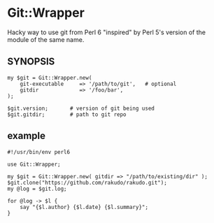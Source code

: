 Git::Wrapper
============

Hacky way to use git from Perl 6 "inspired" by Perl 5's version of the module of the same name.

## SYNOPSIS

    my $git = Git::Wrapper.new( 
        git-executable     => '/path/to/git',   # optional
        gitdir             => '/foo/bar',
    );

    $git.version;       # version of git being used
    $git.gitdir;        # path to git repo

## example

    #!/usr/bin/env perl6

    use Git::Wrapper;

    my $git = Git::Wrapper.new( gitdir => "/path/to/existing/dir" );
    $git.clone("https://github.com/rakudo/rakudo.git");
    my @log = $git.log;

    for @log -> $l {
        say "{$l.author} {$l.date} {$l.summary}";
    }
